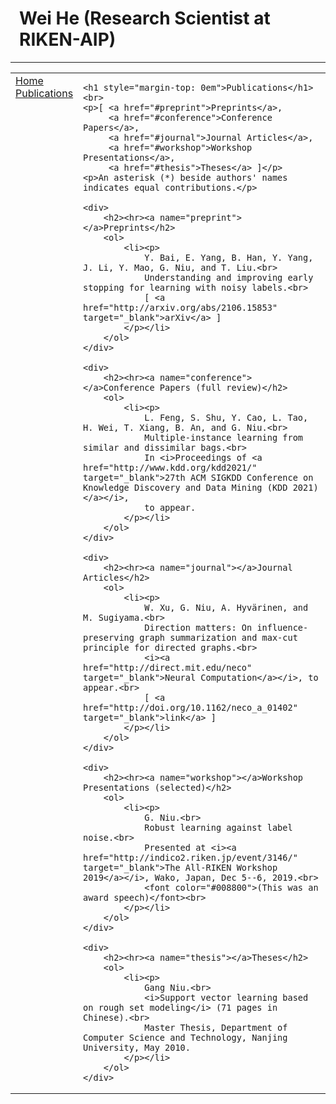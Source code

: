 <html>

<head>
    <meta http-equiv="Content-Type" content="text/html;charset=utf-8" />
    <link rel="stylesheet" type="text/css" href="style.css" />
    <title>Wei He (Research Scientist at RIKEN-AIP)</title>
</head>

<body>
<h1 style="padding-left: 0.5em">Wei He (Research Scientist at RIKEN-AIP)</h1><hr>
<table summary="Table for page layout." id="tlayout">
<tr valign="top">
<td id="layout-menu">
    <div class="menu-item"><a href="index.html">Home</a></div>
    <div class="menu-item"><a href="publication.html" class="current">Publications</a></div>
</td>
<td id="layout-content">

    <h1 style="margin-top: 0em">Publications</h1><br>
    <p>[ <a href="#preprint">Preprints</a>,
         <a href="#conference">Conference Papers</a>,
         <a href="#journal">Journal Articles</a>,
         <a href="#workshop">Workshop Presentations</a>,
         <a href="#thesis">Theses</a> ]</p>
    <p>An asterisk (*) beside authors' names indicates equal contributions.</p>

    <div>
        <h2><hr><a name="preprint"></a>Preprints</h2>
        <ol>
            <li><p>
                Y. Bai, E. Yang, B. Han, Y. Yang, J. Li, Y. Mao, G. Niu, and T. Liu.<br>
                Understanding and improving early stopping for learning with noisy labels.<br>
                [ <a href="http://arxiv.org/abs/2106.15853" target="_blank">arXiv</a> ]
            </p></li>
        </ol>
    </div>

    <div>
        <h2><hr><a name="conference"></a>Conference Papers (full review)</h2>
        <ol>
            <li><p>
                L. Feng, S. Shu, Y. Cao, L. Tao, H. Wei, T. Xiang, B. An, and G. Niu.<br>
                Multiple-instance learning from similar and dissimilar bags.<br>
                In <i>Proceedings of <a href="http://www.kdd.org/kdd2021/" target="_blank">27th ACM SIGKDD Conference on Knowledge Discovery and Data Mining (KDD 2021)</a></i>,
                to appear.
            </p></li>
        </ol>
    </div>

    <div>
        <h2><hr><a name="journal"></a>Journal Articles</h2>
        <ol>
            <li><p>
                W. Xu, G. Niu, A. Hyvärinen, and M. Sugiyama.<br>
                Direction matters: On influence-preserving graph summarization and max-cut principle for directed graphs.<br>
                <i><a href="http://direct.mit.edu/neco" target="_blank">Neural Computation</a></i>, to appear.<br>
                [ <a href="http://doi.org/10.1162/neco_a_01402" target="_blank">link</a> ]
            </p></li>
        </ol>
    </div>

    <div>
        <h2><hr><a name="workshop"></a>Workshop Presentations (selected)</h2>
        <ol>
            <li><p>
                G. Niu.<br>
                Robust learning against label noise.<br>
                Presented at <i><a href="http://indico2.riken.jp/event/3146/" target="_blank">The All-RIKEN Workshop 2019</a></i>, Wako, Japan, Dec 5--6, 2019.<br>
                <font color="#008800">(This was an award speech)</font><br>
            </p></li>
        </ol>
    </div>

    <div>
        <h2><hr><a name="thesis"></a>Theses</h2>
        <ol>
            <li><p>
                Gang Niu.<br>
                <i>Support vector learning based on rough set modeling</i> (71 pages in Chinese).<br>
                Master Thesis, Department of Computer Science and Technology, Nanjing University, May 2010.
            </p></li>
        </ol>
    </div>
